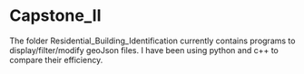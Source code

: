 # Capstone_II

The folder Residential_Building_Identification currently contains programs to display/filter/modify geoJson files. I have been using python and c++ to compare their efficiency. 
